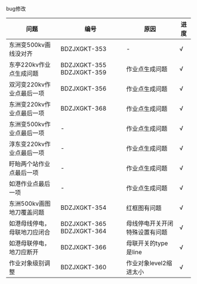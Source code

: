 bug修改

|问题|编号|原因|进度|
|-|-|-|-|
|东洲变500kv画线没对齐|BDZJXGKT-353 | -| √|
|东亭220kv作业点生成问题|BDZJXGKT-355 BDZJXGKT-359 | 作业点生成问题| √|
|双河变220kv作业点最后一项|BDZJXGKT-356 | 作业点生成问题| √|
|东洲变220kv作业点最后一项|BDZJXGKT-368| 作业点生成问题| √|
|东洲变500kv作业点最后一项|-| 作业点生成问题| √|
|淳东变220kv作业点最后一项|-| 作业点生成问题| √|
|盱眙两个站作业点最后一项|-| 作业点生成问题|  √|
|如港作业点最后一项|-| 作业点生成问题|  √|
|东洲500kv画图地刀覆盖问题|BDZJXGKT-354|红框图有问题|√
|如港母线停电，母联地刀应闭合|BDZJXGKT-365 BDZJXGKT-364|母线停电开关开闭特殊设置有问题|√|
|如港母联停电，地刀应断开|BDZJXGKT-366|母联开关的type是line|√|
|作业对象级别调整|BDZJXGKT-360|作业对象level2缩进太小|√


